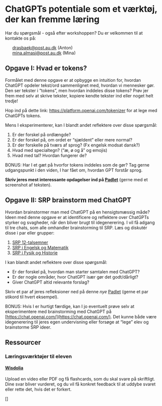 # ChatGPTs potentiale som et værktøj, der kan fremme læring


Har du spørgsmål - også efter workshoppen? Du er velkommen til at kontakte os på: 
<ul style="list-style-type: none;">
<li><a href="mailto:drasbaek@post.au.dk">drasbaek@post.au.dk</a> (Anton)</li>
<li><a href="mailto:mina.almasi@post.au.dk">mina.almasi@post.au.dk</a> (Mina)</li>
</ul>

## Opgave I: Hvad er tokens?
Formålet med denne opgave er at opbygge en intuition for, hvordan ChatGPT opdeler tekst/ord sammenlignet med, hvordan vi mennesker gør. Den ser tekster i “tokens”, men hvordan inddeles disse tokens? Prøv jer frem med selv at skrive tekster, kopiere kendte tekster ind eller noget helt tredje! 

Hop ind på dette link: https://platform.openai.com/tokenizer for at lege med ChatGPTs tokens.

Mens I eksperimenterer, kan I blandt andet reflektere over disse spørgsmål:
1. Er der forskel på ordlængde?
2. Er der forskel på, om ordet er “sjældent” eller mere normal?
3. Er der forskelle på tværs af sprog? (Fx engelsk modsat dansk?)
4. Hvad med specialtegn? (“æ, ø og å” og emojis)
5. Hvad med tal? Hvordan fungerer de?

BONUS: Har I et gæt på hvorfor tokens inddeles som de gør? Tag gerne udgangspunkt i den viden, I har fået om, hvordan GPT forstår sprog.

**Skriv jeres mest interessante opdagelser ind på [Padlet](https://padlet.com/drasbaek/chatgpt_workshop_1)** (gerne med et screenshot af teksten).

## Opgave II: SRP brainstorm med ChatGPT
Hvordan brainstormer man med ChatGPT på en hensigtsmæssig måde? Ideen med denne opgave er at identificere og reflektere over ChatGPTs styrker og svagheder, når den bliver brugt til idegenerering. I vil få adgang til tre chats, som alle omhandler brainstorming til SRP. Læs og diskutér disse i par eller grupper:

1. [SRP 12-talsemner](https://chat.openai.com/share/cd770984-8b65-479f-ae43-3fff05ebc5e4)
2. [SRP i Engelsk og Matematik](https://chat.openai.com/share/63e3ab20-e2c3-4ef4-b935-def37f4acfe4)
3. [SRP i Fysik og Historie](https://chat.openai.com/share/500a64be-1acb-409c-893e-e024e89b0c60)

I kan blandt andet reflektere over disse spørgsmål:

- Er der forskel på, hvordan man starter samtalen med ChatGPT?
- Er der nogle områder, hvor ChatGPT især gør det godt/dårligt?
- Giver ChatGPT altid relevante forslag?

Skriv et par af jeres refleksioner ned på denne *nye* [Padlet](https://padlet.com/drasbaek/chatgpt_workshop_2) (gerne et par stikord til hvert eksempel).

BONUS: Hvis I er hurtigt færdige, kan I jo eventuelt prøve selv at eksperimentere med brainstorming med ChatGPT på [https://chat.openai.com/](https://chat.openai.com/). Det kunne både være idegenerering til jeres egen undervisning eller forsøge at “lege” elev og brainstorme SRP ideer.

## Ressourcer 
### Læringsværktøjer til eleven
#### [Wisdolia](https://www.wisdolia.com/)
Upload en video eller PDF og få flashcards, som du skal svare på skriftligt. Dine svar bliver vurderet, og du vil få konkret feedback til at uddybe svaret eller rette det, hvis det er forkert. 


[]
### 